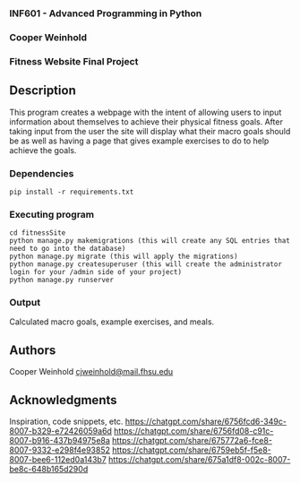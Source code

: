 ### INF601 - Advanced Programming in Python
### Cooper Weinhold
### Fitness Website Final Project


## Description
This program creates a webpage with the intent of allowing users to input 
information about themselves to achieve their physical fitness goals. After 
taking input from the user the site will display what their macro goals should 
be as well as having a page that gives example exercises to do to help achieve 
the goals.

### Dependencies
```
pip install -r requirements.txt

```

### Executing program

```
cd fitnessSite
python manage.py makemigrations (this will create any SQL entries that need to go into the database)
python manage.py migrate (this will apply the migrations)
python manage.py createsuperuser (this will create the administrator login for your /admin side of your project)
python manage.py runserver
```

### Output
Calculated macro goals, example exercises, and meals.  

## Authors

Cooper Weinhold
cjweinhold@mail.fhsu.edu


## Acknowledgments

Inspiration, code snippets, etc.
https://chatgpt.com/share/6756fcd6-349c-8007-b329-e72426059a6d
https://chatgpt.com/share/6756fd08-c91c-8007-b916-437b94975e8a
https://chatgpt.com/share/675772a6-fce8-8007-9332-e298f4e93852
https://chatgpt.com/share/6759eb5f-f5e8-8007-bee6-112ed0a143b7
https://chatgpt.com/share/675a1df8-002c-8007-be8c-648b165d290d